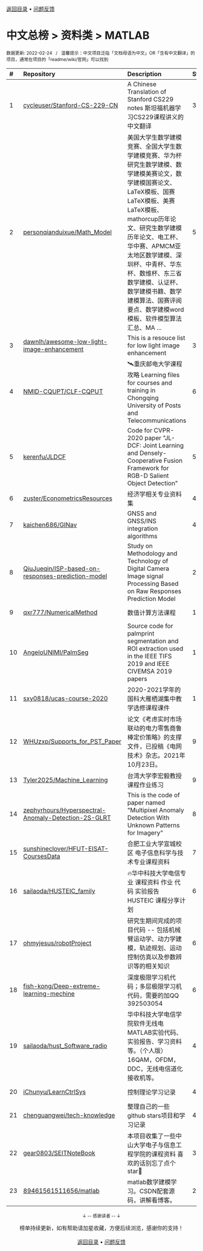 <a href="https://gitee.com/GrowingGit/GitHub-Chinese-Top-Charts#github中文排行榜">返回目录</a> • <a href="/content/docs/feedback.md">问题反馈</a>

# 中文总榜 > 资料类 > MATLAB
<sub>数据更新: 2022-02-24&nbsp;&nbsp;&nbsp;/&nbsp;&nbsp;&nbsp;温馨提示：中文项目泛指「文档母语为中文」OR「含有中文翻译」的项目，通常在项目的「readme/wiki/官网」可以找到</sub>

|#|Repository|Description|Stars|Updated|
|:-|:-|:-|:-|:-|
|1|[cycleuser/Stanford-CS-229-CN](https://github.com/cycleuser/Stanford-CS-229-CN)|A Chinese Translation of Stanford CS229 notes 斯坦福机器学习CS229课程讲义的中文翻译|3012|2021-11-24|
|2|[personqianduixue/Math_Model](https://github.com/personqianduixue/Math_Model)|美国大学生数学建模竞赛、全国大学生数学建模竞赛、华为杯研究生数学建模、数学建模美赛论文，数学建模国赛论文、LaTeX模板、国赛LaTeX模板、美赛LaTeX模板、mathorcup历年论文、研究生数学建模历年论文、电工杯、华中赛、APMCM亚太地区数学建模、深圳杯、中青杯、华东杯、数维杯、东三省数学建模、认证杯、数学建模书籍、数学建模算法、国赛评阅要点、数学建模word模板、软件模型算法汇总、MA ...|596|2022-02-15|
|3|[dawnlh/awesome-low-light-image-enhancement](https://github.com/dawnlh/awesome-low-light-image-enhancement)|This is a resouce list for low light image enhancement|395|2022-02-23|
|4|[NMID-CQUPT/CLF-CQPUT](https://github.com/NMID-CQUPT/CLF-CQPUT)|🛰重庆邮电大学课程攻略 Learning files for courses and training in  Chongqing University of Posts and Telecommunications|60|2021-11-13|
|5|[kerenfu/JLDCF](https://github.com/kerenfu/JLDCF)|Code for CVPR-2020 paper "JL-DCF: Joint Learning and Densely-Cooperative Fusion Framework for RGB-D Salient Object Detection"|59|2022-01-12|
|6|[zuster/EconometricsResources](https://github.com/zuster/EconometricsResources)|经济学相关专业资料集|44|2021-12-16|
|7|[kaichen686/GINav](https://github.com/kaichen686/GINav)|GNSS and GNSS/INS integration algorithms|43|2022-01-12|
|8|[QiuJueqin/ISP-based-on-responses-prediction-model](https://github.com/QiuJueqin/ISP-based-on-responses-prediction-model)|Study on Methodology and Technology of Digital Camera Image signal Processing Based on Raw Responses Prediction Model|27|2021-10-09|
|9|[qxr777/NumericalMethod](https://github.com/qxr777/NumericalMethod)|数值计算方法课程|18|2021-11-15|
|10|[AngeloUNIMI/PalmSeg](https://github.com/AngeloUNIMI/PalmSeg)|Source code for palmprint segmentation and ROI extraction used in the IEEE TIFS 2019 and IEEE CIVEMSA 2019 papers|16|2021-09-06|
|11|[sxy0818/ucas-course-2020](https://github.com/sxy0818/ucas-course-2020)|2020-2021学年的国科大雁栖湖集中教学选修课程课件|10|2021-08-28|
|12|[WHUzxp/Supports_for_PST_Paper](https://github.com/WHUzxp/Supports_for_PST_Paper)|论文《考虑实时市场联动的电力零售商鲁棒定价策略》的支撑文件，已投稿《电网技术》杂志。2021年10月23日。|9|2022-01-30|
|13|[Tyler2025/Machine_Learning](https://github.com/Tyler2025/Machine_Learning)|台湾大学李宏毅教授课程作业练习|9|2021-09-02|
|14|[zephyrhours/Hyperspectral-Anomaly-Detection-2S-GLRT](https://github.com/zephyrhours/Hyperspectral-Anomaly-Detection-2S-GLRT)|This is the code of paper named "Multipixel Anomaly Detection With Unknown Patterns for  Imagery"|8|2021-09-28|
|15|[sunshineclover/HFUT-EISAT-CoursesData](https://github.com/sunshineclover/HFUT-EISAT-CoursesData)|合肥工业大学宣城校区 电子信息科学与技术专业课程资料|7|2022-02-17|
|16|[sailaoda/HUSTEIC_family](https://github.com/sailaoda/HUSTEIC_family)|🔥华中科技大学电信专业 课程资料 作业 代码 实验报告 HUSTEIC 课程分享计划 |6|2021-09-20|
|17|[ohmyjesus/robotProject](https://github.com/ohmyjesus/robotProject)|研究生期间完成的项目代码 -- 包括机械臂运动学、动力学建模，轨迹规划、运动控制仿真以及参数辨识等的相关知识|6|2021-12-14|
|18|[fish-kong/Deep-extreme-learning-mechine](https://github.com/fish-kong/Deep-extreme-learning-mechine)|深度极限学习机代码；多层极限学习机代码，需要的加QQ 392503054|6|2021-12-29|
|19|[sailaoda/hust_Software_radio](https://github.com/sailaoda/hust_Software_radio)|华中科技大学电信学院软件无线电MATLAB实验代码、实验报告、学习资料等。（个人版）16QAM，OFDM，DDC，无线电信道化接收机等。|4|2021-09-20|
|20|[iChunyu/LearnCtrlSys](https://github.com/iChunyu/LearnCtrlSys)|控制理论学习记录|4|2021-12-08|
|21|[chenguangwei/tech-knowledge](https://github.com/chenguangwei/tech-knowledge)|整理自己的一些 github stars项目和学习记录|4|2021-09-17|
|22|[gear0803/SEITNoteBook](https://github.com/gear0803/SEITNoteBook)|本项目收集了一些中山大学电子与信息工程学院的课程资料 喜欢的话别忘了点个star🌟|3|2022-02-19|
|23|[89461561511656/matlab](https://github.com/89461561511656/matlab)|matlab数学建模学习。CSDN配套源码，讲解看博客。|2|2021-10-29|

<div align="center">
    <p><sub>↓ -- 感谢读者 -- ↓</sub></p>
    榜单持续更新，如有帮助请加星收藏，方便后续浏览，感谢你的支持！
</div>

<br/>

<div align="center"><a href="https://gitee.com/GrowingGit/GitHub-Chinese-Top-Charts#github中文排行榜">返回目录</a> • <a href="/content/docs/feedback.md">问题反馈</a></div>
